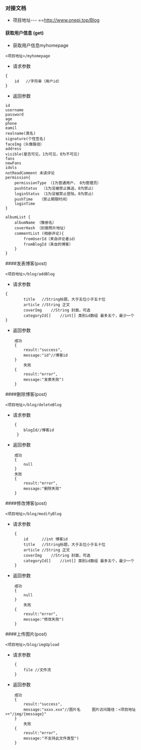 ### 对接文档

- 项目地址---    ==http://www.onepi.top/Blog


#### 获取用户信息 (get)

- 获取用户信息myhomepage
```
<项目地址>/myhomepage
```

- 请求参数
```
{
    id   //字符串（用户id）
}
```


- 返回参数  
```
id
username
password
age
phone
eamil
realname(真名)
signature(个性签名)
faceImg（头像路径）
address
visible(是否可见，1为可见，0为不可见)
fans
newFans
idols
notReadComment 未读评论
permission{
    permissionType （1为普通用户， 0为管理员）
    pushStatus  （1为没被禁止推送，0为禁止）
    loginStatus （1为没被禁止登陆，0为禁止）
    pushTime   （禁止期限时间）
    loginTime
}

albumList {
    albumName （像册名）
    coverHash （封面照片地址）
    commentList (相册评论){
        fromUserId（来自评论者id）
        fromBlogId（来自的博客）
    }
}
```

####发表博客(post)

```
<项目地址>/blog/addBlog
```

- 请求参数
```
{
        title   //String标题，大于五位小于五十位
        article //String 正文
        coverImg    //String 封面，可选
        categoryId[]    //int[] 类别id数组 最多五个，最少一个
}
```

- 返回参数
```
    成功
    {
        result:"success",
        message:"id"//博客id
    }
        失败
    {
        result:"error",
        message:"发表失败")
    }
```

####删除博客(post)
```
<项目地址>/blog/deleteBlog
```
- 请求参数
```
    {
        blogId//博客id
     }
```

- 返回参数
```
    成功
    {
        null
    }
    失败
    {
        result:"error",
        message:"删除失败"
    }
```

####修改博客(post)
```
<项目地址>/blog/modifyBlog
```
- 请求参数
```
    {
        id      //int 博客id
        title   //String标题，大于五位小于五十位
        article //String 正文
        coverImg    //String 封面，可选
        categoryId[]    //int[] 类别id数组 最多五个，最少一个
    }
```
- 返回参数
```
    成功
    {
        null
    }
        失败
    {
        result:"error",
        message:"修改失败")
    }
```
####上传图片(post)
```
<项目地址>/blog/imgUpload
```
- 请求参数
```
    {
        file //文件流
    }
```
- 返回参数
```
    成功
    {
        result:"success",
        message:"xxxx.xxx"//图片名     图片访问路径：<项目地址>+"/img/{message}"
    }
        失败
    {
        result:"error",
        message:"不支持此文件类型")
    }
```
